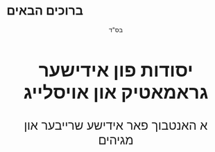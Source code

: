 # ברוכים הבאים

<style>
  .md-typeset h1,
  .md-content__button {
    display: none;
  }
</style>

<div style="text-align: center; font-size: 1em">
    בס"ד
</div>

<h2 style="text-align: center; font-weight: bold; font-size: 3em">
    יסודות פון אידישער גראמאטיק און אויסלייג
</h2>

<div style="text-align: center; font-size: 2em">
    א האנטבוך פאר אידישע שרייבער און מגיהים
</div>
